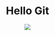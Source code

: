 <h1 align="center" style="font-weight:700;">
  Hello Git
</h1>

<div align="center">
    <a href="https://spotify-github-profile.vercel.app/api/view?uid=12179186620&redirect=true">
      <img src="https://spotify-github-profile.vercel.app/api/view?uid=12179186620&cover_image=true&theme=default&show_offline=true&background_color=121212"/>
    </a>
</div>

<!--![Minhas últimas palavras serão, filé miau](https://myoctocat.com/assets/images/base-octocat.svg)-->
<!--[![spotify-github-profile](https://spotify-github-profile.vercel.app/api/view?uid=12179186620&cover_image=true&theme=default&show_offline=true&background_color=121212)](https://spotify-github-profile.vercel.app/api/view?uid=12179186620&redirect=true)-->
<!--![Minhas últimas palavras serão, filé miau](https://myoctocat.com/assets/images/base-octocat.svg)-->
